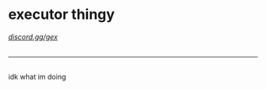 <h1>executor thingy</h1>
<h6><a href="https://discord.gg/gex">discord.gg/gex</a></h4>
<hr>
<br>
idk what im doing
